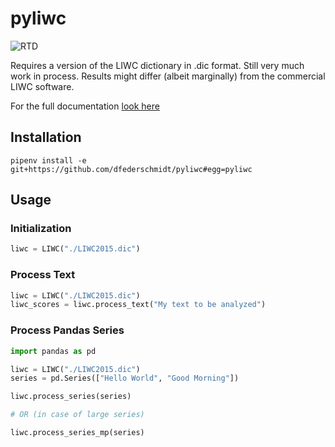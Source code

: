 # pyliwc

![RTD](https://media.readthedocs.org/static/projects/badges/passing.svg)

Requires a version of the LIWC dictionary in .dic format. Still very much work in process. Results might differ (albeit marginally) from the commercial LIWC software.

For the full documentation [look here](http://pyliwc.readthedocs.io/en/latest/)
## Installation

```
pipenv install -e git+https://github.com/dfederschmidt/pyliwc#egg=pyliwc
```


## Usage 

### Initialization

```python
liwc = LIWC("./LIWC2015.dic")
```

### Process Text

```python
liwc = LIWC("./LIWC2015.dic")
liwc_scores = liwc.process_text("My text to be analyzed")
```

### Process Pandas Series

```python
import pandas as pd 

liwc = LIWC("./LIWC2015.dic")
series = pd.Series(["Hello World", "Good Morning"])

liwc.process_series(series)

# OR (in case of large series)

liwc.process_series_mp(series)

```